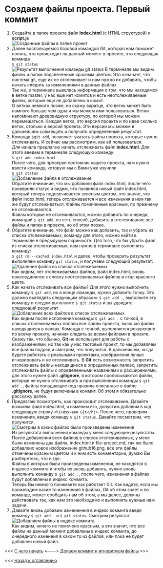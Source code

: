 # Создаем файлы проекта. Первый коммит

1. Создайте в папке проекта файл **index.html** (с HTML структурой) и **script.js**  
![Созданные файлы в папке проект](./img/github12.png "Файлы index.html и script.js")  
2. Далее воспользуемся базовой командой Git, которая нам поможет понять, что происходит на данный момент в проекте, это следующая команда  
`$ git status`  
![Результат выполнения команды git status](./img/github13.png "Отображение результата выполнения команды")  В терминале мы видим файлы и папки подсвеченные красным цветом. Это означает, что система git, еще их не отслеживает и нам нужно их добавить, чтобы начать следить за изменениями в данных файлах.    
Так же, в терминале вывелась информация о том, что мы находимся в ветке master, у нас еще нет комитов и есть неотслеживаемые файлы, которые еще не добавлены в комит.    
О ветках немного позже, но скажу вкратце, что веток может быть намного больше чем одна и мы можем ими пользоваться. Ветки напоминают древовидную структуру, по которой мы можем перемещаться. Каждая ветка, это версия проекта и по идее сколько веток, столько и версий проекта. Эти версии мы можем в дальнейшем совмещать и получать определенный результат.  
3. Команда `$git add`, позволяет указать файлы проекта, которые нужно отслеживать. И сейчас мы рассмотрим, как ей пользоваться.  
Для начала предлагаю начать отслеживать файл **index.html**. Для этого введем в терминале следующую команду:  
`$ git add index.html`  
После чего, для проверки состояния нашего проекта, нам нужно ввести команду, которую мы с Вами уже изучили  
`$ git status`  
![Добавление файла в отслеживание](./img/github14.png "Отслеживание файла Git")  
Обратите внимание, что мы добавили файл index.html, после чего проверили статус и видим, что появился новый файл index.html, который теперь подсвечивается зеленым цветом, это значит, что файл index.html, теперь отслеживается и все изменения в нем так же будут отслеживаться. Файлы помеченные красным, по прежнему не отслеживаются.  
Файлы которые не отслеживаются, можно добавить по очереди, командой `$ git add`, но есть способ, добавить в отслеживание все файлы и папки в проекте, но об этом позже.  
4. Обратите внимание, что файл можно как добавить, так и убрать из списка отслеживаемых, команду для этого, можно найти в терминале в предыдущем скриншоте. Для того, что бы убрать файл из списка отслеживаемых, нам нужно в терминале выполнить команду:  
`$ git rm --cached index.html` и далее, чтобы проверить результат выполняем команду `git status`, и получаем следующий результат:  
![Удаление файла из списка отслеживаемых](./img/github15.png "Удаляем файл из списка отслеживаемых и проверяем результат")  
Как видим, нет отслеживаемых файлов, файл index.html, вновь присоединился к списку неотслеживаемых файлов и стал красного цвета.  
5. Как начать отслеживать все файлы? Для этого нужно выполнить команду `$ git add`, но в конце команды, нужно добавить точку. Это должно выглядеть следующим образом:
`$ git add .`, выполните эту команду и следом выполните `$ git status` и вы удвидите следующий результат  
![Добавление всех файлов в список отслеживаемых](./img/github16.png "Добавляем файлы в список отслеживаемых и проверяем результат")  
Как видим после исполнения команды `$ git add .` с точкой, в список отслеживаемых попали все файлы проекта, включая файлы находящиеся в папках. Команда с точной, выполняется рекурсивно по всему проекту, начиная следить за всеми файлами в проекте.  
Скажу так, что обычно, **Git** не используют для работы с изображениями, но так как у нас тестовый проект, то мы добавляем все файлы подряд и смотрим, что получится. В дальнейшем, когда будете работать с реальными проектами, изображения лучше игнорировать и не отслеживать. В **Git** есть возможность запретить отслеживать файлы находящиеся в определенных папках, запретить отслеживать файлы с определенными названиями и расширениями, для этого нужен файл **.gitignore**, в котором прописываются файлы, которые не нужно отслеживать и при выполнении команды `$ git add .`, файлы попадающие под правила описанные в файле **.gitignore**, не будут включены в коммит. Об этом я обязательно расскажу далее.  
6. Предлагаю посмотреть, как происходит отслеживание. Давайте возьмем файл index.html, и изменим его, допустим добавим в код следующую строку `<h1>Изучаем Git</h1>`. После чего, проверим изменения, введя команду `$ git status`. Давайте посмотрим, что получится.  
![Смотрим в каких файлах были произведены изменения](./img/github17.png "Смотрим в каких файлах были произведены изменения")  
Из результата выполнения команды у меня следующие результаты. После добавления всех файлов в список отслеживаемых, у меня были изменены два файла, index.html и file-project.md, так же было добавлено новое изображение github16.png, все эти файлы отмечены красным цветом и к ним есть комментарии, думаю Вы разберетесь, что и где.  
Файлы в которых были произведены изменения, не находятся в индексе коммита и чтобы их вновь добавить, нужно вновь выполнить команду `$ git add .`, после чего, изменения в файлах будут добавлены в индекс коммита.  
Теперь Вы немного понимаете как работает Git. Как видите, если мы производим какие то изменения в файлах, Git об этом знает и по команде, может сообщить нам об этом, а мы далее, должны действовать так, как нам это необходимо и выполнить нужные нам задачи.  
7. Давайте вновь добавим измененния в индекс коммита введя команду `$ git add .` и `$ git status`. Смотрим результат.  
![Добавляем файлы в индекс коммита](./img/github18.png "Смотрим результат после добавления измененных файлов в индекс коммита")  
Как видим, ничего не помечено красным, а это значит, что все файлы на данный момент добавлены в индекс коммита, до очередного изменеия в каком то из файлов, или пока не будет добавлен новый файл.  

<<< [С чего начать](usingGit2.md "Нажмите, чтобы перейти в предыдущей главе") <---> [Делаем коммит и игнорируем файлы](commit4.md "Нажмите, чтобы перейти к следующей части") >>>

<<< [Назад к оглавлению](readme.md "Нажмите, чтобы перейти к содержанию")